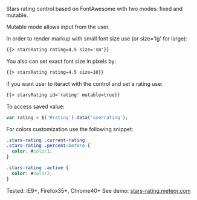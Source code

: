 Stars rating control based on FontAwesome with two modes: fixed and mutable.

Mutable mode allows input from the user.

In order to render markup with small font size use (or size='lg' for large):
````html
{{> starsRating rating=4.5 size='sm'}}
````
You also can set exact font size in pixels by:
````html
{{> starsRating rating=4.5 size=10}}
````
if you want user to iteract with the control and set a rating use:
````html
{{> starsRating id='rating' mutable=true}}
````
To access saved value:
````js
var rating = $('#rating').data('userrating');
````
For colors customization use the following snippet:
````css
.stars-rating .current-rating,
.stars-rating .percent:before {
  color: #color1;
}

.stars-rating .active {
  color: #color2;
}
````
Tested: IE9+, Firefox35+, Chrome40+
See demo: [stars-rating.meteor.com](http://stars-rating.meteor.com)
